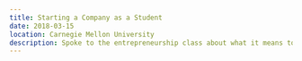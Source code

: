 ```yaml
---
title: Starting a Company as a Student
date: 2018-03-15
location: Carnegie Mellon University
description: Spoke to the entrepreneurship class about what it means to be a young entrepreneur. Finding a problem you are passionate about solving and how you turn that passion into a business.
---
```

